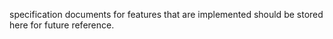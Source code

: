 specification documents for features that are implemented 
should be stored here for future reference. 

